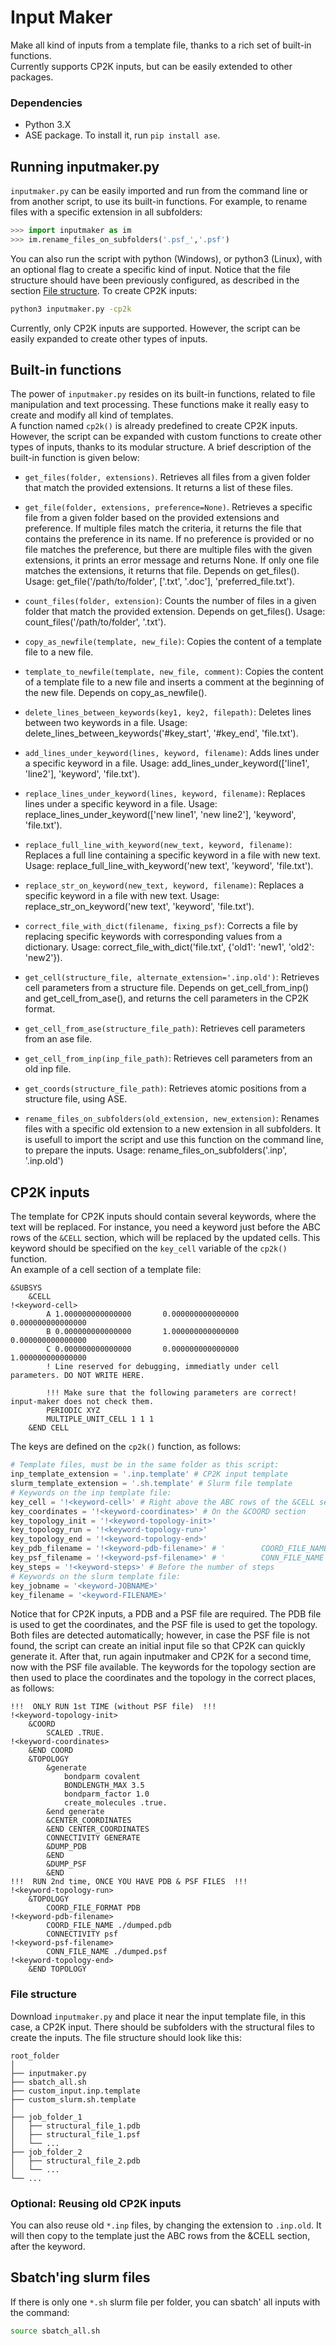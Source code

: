# Input Maker   
Make all kind of inputs from a template file, thanks to a rich set of built-in functions.  
Currently supports CP2K inputs, but can be easily extended to other packages.  


### Dependencies  
- Python 3.X  
- ASE package. To install it, run `pip install ase`.  


## Running inputmaker.py  

`inputmaker.py` can be easily imported and run from the command line or from another script, to use its built-in functions. For example, to rename files with a specific extension in all subfolders:  

```python
>>> import inputmaker as im
>>> im.rename_files_on_subfolders('.psf_','.psf')
```

You can also run the script with python (Windows), or python3 (Linux), with an optional flag to create a specific kind of input. Notice that the file structure should have been previously configured, as described in the section [File structure](#file-structure). To create CP2K inputs:  

```bash
python3 inputmaker.py -cp2k
```

Currently, only CP2K inputs are supported. However, the script can be easily expanded to create other types of inputs.  


## Built-in functions  

The power of `inputmaker.py` resides on its built-in functions, related to file manipulation and text processing. These functions make it really easy to create and modify all kind of templates.  
A function named `cp2k()` is already predefined to create CP2K inputs. However, the script can be expanded with custom functions to create other types of inputs, thanks to its modular structure. A brief description of the built-in function is given below:  

- `get_files(folder, extensions)`. Retrieves all files from a given folder that match the provided extensions. It returns a list of these files.  

- `get_file(folder, extensions, preference=None)`. Retrieves a specific file from a given folder based on the provided extensions and preference. If multiple files match the criteria, it returns the file that contains the preference in its name. If no preference is provided or no file matches the preference, but there are multiple files with the given extensions, it prints an error message and returns None. If only one file matches the extensions, it returns that file. Depends on get_files(). Usage: get_file('/path/to/folder', ['.txt', '.doc'], 'preferred_file.txt').  

- `count_files(folder, extension)`: Counts the number of files in a given folder that match the provided extension. Depends on get_files(). Usage: count_files('/path/to/folder', '.txt').  

- `copy_as_newfile(template, new_file)`: Copies the content of a template file to a new file.  

- `template_to_newfile(template, new_file, comment)`: Copies the content of a template file to a new file and inserts a comment at the beginning of the new file. Depends on copy_as_newfile().  

- `delete_lines_between_keywords(key1, key2, filepath)`: Deletes lines between two keywords in a file. Usage: delete_lines_between_keywords('#key_start', '#key_end', 'file.txt').  

- `add_lines_under_keyword(lines, keyword, filename)`: Adds lines under a specific keyword in a file. Usage: add_lines_under_keyword(['line1', 'line2'], 'keyword', 'file.txt').  

- `replace_lines_under_keyword(lines, keyword, filename)`: Replaces lines under a specific keyword in a file. Usage: replace_lines_under_keyword(['new line1', 'new line2'], 'keyword', 'file.txt').  

- `replace_full_line_with_keyword(new_text, keyword, filename)`: Replaces a full line containing a specific keyword in a file with new text. Usage: replace_full_line_with_keyword('new text', 'keyword', 'file.txt').  

- `replace_str_on_keyword(new_text, keyword, filename)`: Replaces a specific keyword in a file with new text. Usage: replace_str_on_keyword('new text', 'keyword', 'file.txt').  

- `correct_file_with_dict(filename, fixing_psf)`: Corrects a file by replacing specific keywords with corresponding values from a dictionary. Usage: correct_file_with_dict('file.txt', {'old1': 'new1', 'old2': 'new2'}).  

- `get_cell(structure_file, alternate_extension='.inp.old')`: Retrieves cell parameters from a structure file. Depends on get_cell_from_inp() and get_cell_from_ase(), and returns the cell parameters in the CP2K format.

- `get_cell_from_ase(structure_file_path)`: Retrieves cell parameters from an ase file.  

- `get_cell_from_inp(inp_file_path)`: Retrieves cell parameters from an old inp file.  

- `get_coords(structure_file_path)`: Retrieves atomic positions from a structure file, using ASE.  

- `rename_files_on_subfolders(old_extension, new_extension)`: Renames files with a specific old extension to a new extension in all subfolders. It is usefull to import the script and use this function on the command line, to prepare the inputs. Usage: rename_files_on_subfolders('.inp', '.inp.old')


## CP2K inputs

The template for CP2K inputs should contain several keywords, where the text will be replaced. For instance, you need a keyword just before the ABC rows of the `&CELL` section, which will be replaced by the updated cells. This keyword should be specified on the `key_cell` variable of the `cp2k()` function.  
An example of a cell section of a template file:  

```CP2K
&SUBSYS
    &CELL
!<keyword-cell>
        A 1.000000000000000       0.000000000000000       0.000000000000000
        B 0.000000000000000       1.000000000000000       0.000000000000000
        C 0.000000000000000       0.000000000000000       1.000000000000000
        ! Line reserved for debugging, immediatly under cell parameters. DO NOT WRITE HERE.

        !!! Make sure that the following parameters are correct! input-maker does not check them.
        PERIODIC XYZ
        MULTIPLE_UNIT_CELL 1 1 1
    &END CELL
```

The keys are defined on the `cp2k()` function, as follows:  
```python
# Template files, must be in the same folder as this script:
inp_template_extension = '.inp.template' # CP2K input template
slurm_template_extension = '.sh.template' # Slurm file template
# Keywords on the inp template file:
key_cell = '!<keyword-cell>' # Right above the ABC rows of the &CELL section
key_coordinates = '!<keyword-coordinates>' # On the &COORD section 
key_topology_init = '!<keyword-topology-init>' 
key_topology_run = '!<keyword-topology-run>'
key_topology_end = '!<keyword-topology-end>'
key_pdb_filename = '!<keyword-pdb-filename>' # '        COORD_FILE_NAME ./dumped.pdb'
key_psf_filename = '!<keyword-psf-filename>' # '        CONN_FILE_NAME ./dumped.psf'
key_steps = '!<keyword-steps>' # Before the number of steps
# Keywords on the slurm template file:
key_jobname = '<keyword-JOBNAME>'
key_filename = '<keyword-FILENAME>'
```

Notice that for CP2K inputs, a PDB and a PSF file are required. The PDB file is used to get the coordinates, and the PSF file is used to get the topology. Both files are detected automatically; however, in case the PSF file is not found, the script can create an initial input file so that CP2K can quickly generate it. After that, run again inputmaker and CP2K for a second time, now with the PSF file available. The keywords for the topology section are then used to place the coordinates and the topology in the correct places, as follows:  

```CP2K
!!!  ONLY RUN 1st TIME (without PSF file)  !!!
!<keyword-topology-init>
    &COORD
        SCALED .TRUE.
!<keyword-coordinates>
    &END COORD   
    &TOPOLOGY
        &generate
            bondparm covalent 
            BONDLENGTH_MAX 3.5
            bondparm_factor 1.0
            create_molecules .true.
        &end generate
        &CENTER_COORDINATES
        &END CENTER_COORDINATES
        CONNECTIVITY GENERATE
        &DUMP_PDB
        &END
        &DUMP_PSF
        &END
!!!  RUN 2nd time, ONCE YOU HAVE PDB & PSF FILES  !!!
!<keyword-topology-run>
    &TOPOLOGY
        COORD_FILE_FORMAT PDB
!<keyword-pdb-filename>
        COORD_FILE_NAME ./dumped.pdb
        CONNECTIVITY psf
!<keyword-psf-filename>
        CONN_FILE_NAME ./dumped.psf
!<keyword-topology-end>
    &END TOPOLOGY
```


### File structure  

Download `inputmaker.py` and place it near the input template file, in this case, a CP2K input. There should be subfolders with the structural files to create the inputs. The file structure should look like this:  

```
root_folder
│
├── inputmaker.py
├── sbatch_all.sh
├── custom_input.inp.template
├── custom_slurm.sh.template
│
├── job_folder_1
│   ├── structural_file_1.pdb
│   ├── structural_file_1.psf
│   └── ...
├── job_folder_2
│   ├── structural_file_2.pdb
│   └── ...
└── ...
```


### Optional: Reusing old CP2K inputs  

You can also reuse old `*.inp` files, by changing the extension to `.inp.old`. It will then copy to the template just the ABC rows from the &CELL section, after the keyword.  


## Sbatch'ing slurm files  

If there is only one `*.sh` slurm file per folder, you can sbatch' all inputs with the command:  

```bash
source sbatch_all.sh
```

